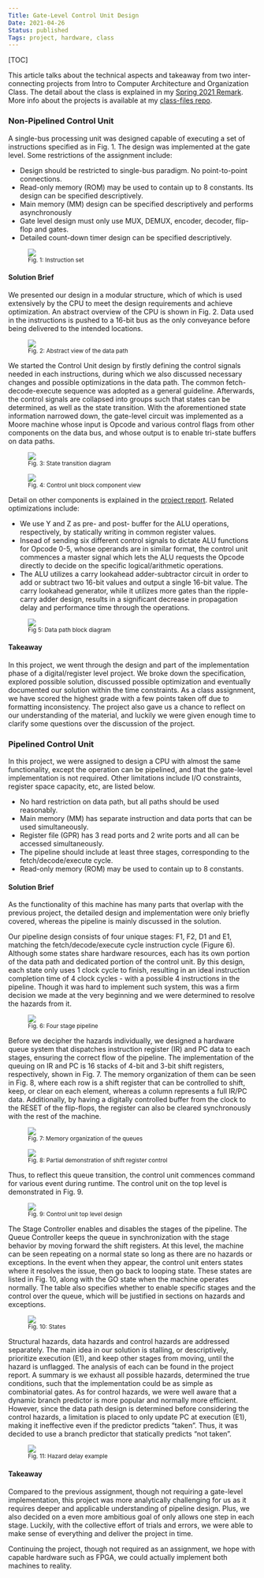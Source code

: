 ```yaml
---
Title: Gate-Level Control Unit Design
Date: 2021-04-26
Status: published
Tags: project, hardware, class
---
```


[TOC]

This article talks about the technical aspects and takeaway from two inter-connecting projects from Intro to Computer Architecture and Organization Class.
The detail about the class is explained in my [Spring 2021 Remark](../Discussion/spring-2021.md).
More info about the projects is available at my [class-files repo](https://github.com/liu2z2/class-files/tree/main/spring2021-comp-org).

### Non-Pipelined Control Unit

A single-bus processing unit was designed capable of executing a set of instructions specified as in Fig. 1.
The design was implemented at the gate level. Some restrictions of the assignment include:

- Design should be restricted to single-bus paradigm. No point-to-point connections.
- Read-only memory (ROM) may be used to contain up to 8 constants. Its design can be specified descriptively.
- Main memory (MM) design can be specified descriptively and performs asynchronously
- Gate level design must only use MUX, DEMUX, encoder, decoder, flip-flop and gates.
- Detailed count-down timer design can be specified descriptively.

<figure>
  <img src="/images/project-control-unit/instr-table.png"/>
  <figcaption> <small> Fig. 1: Instruction set </small> </figcaption>
</figure>

#### Solution Brief

We presented our design in a modular structure, which of which is used extensively by the CPU to meet the design requirements and achieve optimization.
An abstract overview of the CPU is shown in Fig. 2.
Data used in the instructions is pushed to a 16-bit bus as the only conveyance before being delivered to the intended locations.

<figure>
  <img src="/images/project-control-unit/data-path.png"/>
  <figcaption> <small> Fig. 2: Abstract view of the data path </small> </figcaption>
</figure>

We started the Control Unit design by firstly defining the control signals needed in each instructions, during which we also discussed necessary changes and possible optimizations in the data path.
The common fetch-decode-execute sequence was adopted as a general guideline.
Afterwards, the control signals are collapsed into groups such that states can be determined, as well as the state transition.
With the aforementioned state information narrowed down, the gate-level circuit was implemented as a Moore machine whose input is Opcode and various control flags from other components on the data bus, and whose output is to enable tri-state buffers on data paths.

<figure>
  <img src="/images/project-control-unit/state-trans.png"/>
  <figcaption> <small> Fig. 3: State transition diagram </small> </figcaption>
</figure>

<figure>
  <img src="/images/project-control-unit/control-unit.png"/>
  <figcaption> <small> Fig. 4: Control unit block component view </small> </figcaption>
</figure>

Detail on other components is explained in the [project report](https://github.com/liu2z2/class-files/tree/main/fall2021-comp-org/project-3-report.pdf). Related optimizations include:

- We use Y and Z as pre- and post- buffer for the ALU operations, respectively, by statically writing in common register values.
- Insead of sending six different control signals to dictate ALU functions for Opcode 0-5, whose operands are in similar format, the control unit commences a master signal which lets the ALU requests the Opcode directly to decide on the specific logical/arithmetic operations.
- The ALU utilizes a carry lookahead adder-subtractor circuit in order to add or subtract two 16-bit values and output a single 16-bit value.
  The carry lookahead generator, while it utilizes more gates than the
  ripple-carry adder design, results in a significant decrease in propagation delay and performance time through the operations.

<figure>
  <img src="/images/project-control-unit/data-path-block.png"/>
  <figcaption> <small> Fig 5: Data path block diagram </small> </figcaption>
</figure>

#### Takeaway

In this project, we went through the design and part of the implementation phase of a digital/register level project.
We broke down the specification, explored possible solution, discussed possible optimization and eventually documented our solution within the time constraints.
As a class assignment, we have scored the highest grade with a few points taken off due to formatting inconsistency.
The project also gave us a chance to reflect on our understanding of the material, and luckily we were given enough time to clarify some questions over the discussion of the project.

### Pipelined Control Unit

In this project, we were assigned to design a CPU with almost the same functionality, except the operation can be pipelined, and that the gate-level implementation is not required.
Other limitations include I/O constraints, register space capacity, etc, are listed below.

- No hard restriction on data path, but all paths should be used reasonably.
- Main memory (MM) has separate instruction and data ports that can be used simultaneously.
- Register file (GPR) has 3 read ports and 2 write ports and all can be accessed simultaneously.
- The pipeline should include at least three stages, corresponding to the fetch/decode/execute cycle.
- Read-only memory (ROM) may be used to contain up to 8 constants.

#### Solution Brief

As the functionality of this machine has many parts that overlap with the previous project, the detailed design and implementation were only briefly covered, whereas the pipeline is mainly discussed in the solution.

Our pipeline design consists of four unique stages: F1, F2, D1 and E1, matching the fetch/decode/execute cycle instruction cycle (Figure 6).
Although some states share hardware resources, each has its own portion of the data path and dedicated portion of the control unit.
By this design, each state only uses 1 clock cycle to finish, resulting in an ideal instruction completion time of 4 clock cycles - with a possible 4 instructions in the pipeline.
Though it was hard to implement such system, this was a firm decision we made at the very beginning and we were determined to resolve the hazards from it.

<figure>
  <img src="/images/project-control-unit/pipeline-timing.png"/>
  <figcaption> <small> Fig. 6: Four stage pipeline </small> </figcaption>
</figure>

Before we decipher the hazards individually, we designed a hardware queue system that dispatches instruction register (IR) and PC data to each stages, ensuring the correct flow of the pipeline.
The implementation of the queuing on IR and PC is 16 stacks of 4-bit and 3-bit shift registers, respectively, shown in Fig. 7.
The memory organization of them can be seen in Fig. 8, where each row is a shift register that can be controlled to shift, keep, or clear on each element, whereas a column represents a full IR/PC data.
Additionally, by having a digitally controlled buffer from the clock to the RESET of the flip-flops, the register can also be cleared synchronously with the rest of the machine.

<figure>
  <img src="/images/project-control-unit/q-mem-org.png"/>
  <figcaption> <small> Fig. 7: Memory organization of the queues </small> </figcaption>
</figure>

<figure>
  <img src="/images/project-control-unit/shift-reg.png"/>
  <figcaption> <small> Fig. 8: Partial demonstration of shift register control </small> </figcaption>
</figure>

Thus, to reflect this queue transition, the control unit commences command for various event during runtime.
The control unit on the top level is demonstrated in Fig. 9.

<figure>
  <img src="/images/project-control-unit/pipeline-control-unit.png"/>
  <figcaption> <small> Fig. 9: Control unit top level design </small> </figcaption>
</figure>

The Stage Controller enables and disables the stages of the pipeline. The Queue Controller keeps the queue in synchronization with the stage behavior by moving forward the shift registers.
At this level, the machine can be seen repeating on a normal state so long as there are no hazards or exceptions.
In the event when they appear, the control unit enters states where it resolves the issue, then go back to looping state.
These states are listed in Fig. 10, along with the GO state when the machine operates normally.
The table also specifies whether to enable specific stages and the control over the queue, which will be justified in sections on hazards and exceptions.

<figure>
  <img src="/images/project-control-unit/pipeline-states.png"/>
  <figcaption> <small> Fig. 10: States </small> </figcaption>
</figure>

Structural hazards, data hazards and control hazards are addressed separately.
The main idea in our solution is stalling, or descriptively, prioritize execution (E1), and keep other stages from moving, until the hazard is unflagged.
The analysis of each can be found in the project report.
A summary is we exhaust all possible hazards, determined the true conditions, such that the implementation could be as simple as combinatorial gates.
As for control hazards, we were well aware that a dynamic branch predictor is more popular and normally more efficient.
However, since the data path design is determined before considering the control hazards, a limitation is placed to only update PC at execution (E1), making it ineffective even if the predictor predicts “taken”.
Thus, it was decided to use a branch predictor that statically predicts “not taken”.

<figure>
  <img src="/images/project-control-unit/hazard-timing.png"/>
  <figcaption> <small> Fig. 11: Hazard delay example </small> </figcaption>
</figure>

#### Takeaway

Compared to the previous assignment, though not requiring a gate-level implementation, this project was more analytically challenging for us as it requires deeper and applicable understanding of pipeline design.
Plus, we also decided on a even more ambitious goal of only allows one step in each stage.
Luckily, with the collective effort of trials and errors, we were able to make sense of everything and deliver the project in time.

Continuing the project, though not required as an assignment, we hope with capable hardware such as FPGA, we could actually implement both machines to reality.